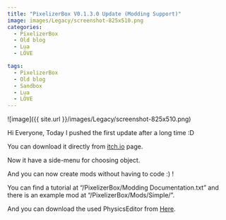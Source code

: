 ```yaml
---
title: "PixelizerBox V0.1.3.0 Update (Modding Support)"
image: images/Legacy/screenshot-825x510.png
categories:
  - PixelizerBox
  - Old blog
  - Lua
  - LÖVE

tags:
  - PixelizerBox
  - Old blog
  - Sandbox
  - Lua
  - LÖVE
---
```


![image]({{ site.url }}/images/Legacy/screenshot-825x510.png)

Hi Everyone, Today I pushed the first update after a long time :D

You can download it directly from [itch.io](http://ramilego4game.itch.io/pixelizerbox) page.

Now it have a side-menu for choosing object.

And you can now create mods without having to code :) !

You can find a tutorial at “/PixelizerBox/Modding Documentation.txt” and there is an example mod at “/PixelizerBox/Mods/Simple/”.

And you can download the used PhysicsEditor from [Here](https://www.codeandweb.com/physicseditor).